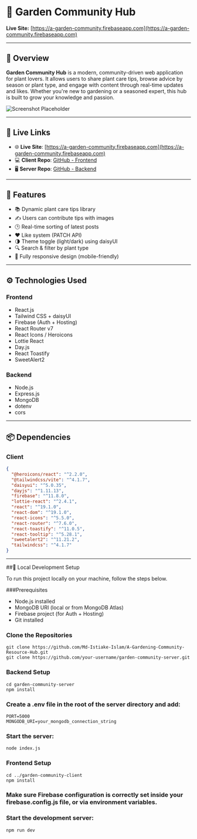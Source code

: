 # 🌿 Garden Community Hub

**Live Site:** [https://a-garden-community.firebaseapp.com](https://a-garden-community.firebaseapp.com)

---

## 📝 Overview

**Garden Community Hub** is a modern, community-driven web application for plant lovers. It allows users to share plant care tips, browse advice by season or plant type, and engage with content through real-time updates and likes. Whether you're new to gardening or a seasoned expert, this hub is built to grow your knowledge and passion.

![Screenshot Placeholder](https://your-screenshot-url.com/preview.jpg)

---

## 🚀 Live Links

- 🌐 **Live Site**: [https://a-garden-community.firebaseapp.com](https://a-garden-community.firebaseapp.com)
- 💻 **Client Repo**: [GitHub - Frontend](https://github.com/Md-Istiake-Islam/A-Gardening-Community-Resource-Hub.git)
- 🖥️ **Server Repo**: [GitHub - Backend](https://github.com/Md-Istiake-Islam/A-Gardening-Community-Resource-Hub.git)

---

## 🌟 Features

- 📚 Dynamic plant care tips library
- ✍️ Users can contribute tips with images
- 🕒 Real-time sorting of latest posts
- ❤️ Like system (PATCH API)
- 🌗 Theme toggle (light/dark) using daisyUI
- 🔍 Search & filter by plant type
- 📱 Fully responsive design (mobile-friendly)

---

## ⚙️ Technologies Used

### Frontend

- React.js
- Tailwind CSS + daisyUI
- Firebase (Auth + Hosting)
- React Router v7
- React Icons / Heroicons
- Lottie React
- Day.js
- React Toastify
- SweetAlert2

### Backend

- Node.js
- Express.js
- MongoDB
- dotenv
- cors

---

## 📦 Dependencies

### Client

```json
{
  "@heroicons/react": "^2.2.0",
  "@tailwindcss/vite": "^4.1.7",
  "daisyui": "^5.0.35",
  "dayjs": "^1.11.13",
  "firebase": "^11.8.0",
  "lottie-react": "^2.4.1",
  "react": "^19.1.0",
  "react-dom": "^19.1.0",
  "react-icons": "^5.5.0",
  "react-router": "^7.6.0",
  "react-toastify": "^11.0.5",
  "react-tooltip": "^5.28.1",
  "sweetalert2": "^11.21.2",
  "tailwindcss": "^4.1.7"
}


```

---

##🧪 Local Development Setup

To run this project locally on your machine, follow the steps below.

###Prerequisites

- Node.js installed
- MongoDB URI (local or from MongoDB Atlas)
- Firebase project (for Auth + Hosting)
- Git installed

### Clone the Repositories

```
git clone https://github.com/Md-Istiake-Islam/A-Gardening-Community-Resource-Hub.git
git clone https://github.com/your-username/garden-community-server.git
```
### Backend Setup

```
cd garden-community-server
npm install
```
### Create a .env file in the root of the server directory and add:

```
PORT=5000
MONGODB_URI=your_mongodb_connection_string
```
### Start the server:

```
node index.js
```

### Frontend Setup

```
cd ../garden-community-client
npm install
```
### Make sure Firebase configuration is correctly set inside your firebase.config.js file, or via environment variables.

### Start the development server:

```
npm run dev
```

